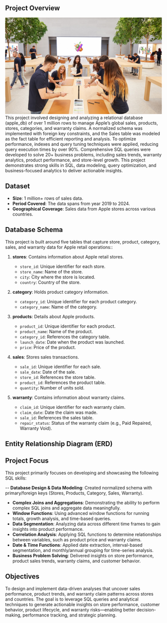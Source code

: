 ## Project Overview
![Apple_Store](https://github.com/SnehalAnalytics/SQL_Project-Analyzing-1M-Apple-Products-Sales-Records/blob/main/Apple_Store.jpeg)
This project involved designing and analyzing a relational database (apple_db) of over 1 million rows to manage Apple’s global sales, products, stores, categories, and warranty claims. A normalized schema was implemented with foreign key constraints, and the Sales table was modeled as the fact table for efficient reporting and analysis. To optimize performance, indexes and query tuning techniques were applied, reducing query execution times by over 90%. Comprehensive SQL queries were developed to solve 20+ business problems, including sales trends, warranty analytics, product performance, and store-level growth. This project demonstrates strong skills in SQL, data modeling, query optimization, and business-focused analytics to deliver actionable insights.

## Dataset

- **Size**: 1 million+ rows of sales data.
- **Period Covered**: The data spans from year 2019 to 2024.
- **Geographical Coverage**: Sales data from Apple stores across various countries.

## Database Schema
This project is built around five tables that capture store, product, category, sales, and warranty data for Apple retail operations::

1. **stores**: Contains information about Apple retail stores.
   - `store_id`: Unique identifier for each store.
   - `store_name`: Name of the store.
   - `city`: City where the store is located.
   - `country`: Country of the store.

2. **category**: Holds product category information.
   - `category_id`: Unique identifier for each product category.
   - `category_name`: Name of the category.

3. **products**: Details about Apple products.
   - `product_id`: Unique identifier for each product.
   - `product_name`: Name of the product.
   - `category_id`: References the category table.
   - `launch_date`: Date when the product was launched.
   - `price`: Price of the product.

4. **sales**: Stores sales transactions.
   - `sale_id`: Unique identifier for each sale.
   - `sale_date`: Date of the sale.
   - `store_id`: References the store table.
   - `product_id`: References the product table.
   - `quantity`: Number of units sold.

5. **warranty**: Contains information about warranty claims.
   - `claim_id`: Unique identifier for each warranty claim.
   - `claim_date`: Date the claim was made.
   - `sale_id`: References the sales table.
   - `repair_status`: Status of the warranty claim (e.g., Paid Repaired, Warranty Void).

## Entity Relationship Diagram (ERD)


## Project Focus

This project primarily focuses on developing and showcasing the following SQL skills:

-- **Database Design & Data Modeling**: Created normalized schema with primary/foreign keys (Stores, Products, Category, Sales, Warranty).
- **Complex Joins and Aggregations**: Demonstrating the ability to perform complex SQL joins and aggregate data meaningfully.
- **Window Functions**: Using advanced window functions for running totals, growth analysis, and time-based queries.
- **Data Segmentation**: Analyzing data across different time frames to gain insights into product performance.
- **Correlation Analysis**: Applying SQL functions to determine relationships between variables, such as product price and warranty claims.
- **Date & Time Functions**: Applied date extraction, interval-based segmentation, and monthly/annual grouping for time-series analysis.
- **Business Problem Solving**: Delivered insights on store performance, product sales trends, warranty claims, and customer behavior.

## Objectives

To design and implement data-driven analyses that uncover sales performance, product trends, and warranty claim patterns across stores and countries. The goal is to leverage SQL queries and analytical techniques to generate actionable insights on store performance, customer behavior, product lifecycle, and warranty risks—enabling better decision-making, performance tracking, and strategic planning.
